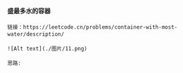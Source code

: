 #### 盛最多水的容器
    链接：https://leetcode.cn/problems/container-with-most-water/description/
    
    ![Alt text](./图片/11.png)
    
    思路: 
